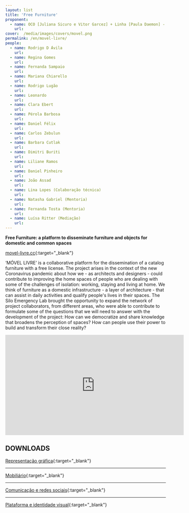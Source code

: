 ```yaml
---
layout: list
title: 'Free Furniture'
proponent:
  - name: OCO [Juliana Sicuro e Vitor Garcez] + Linha [Paula Daemon] - Rio de Janeiro 
    url: 
cover:  /media/images/covers/movel.png
permalink: /en/movel-livre/
people:
  - name: Rodrigo D ́Avila
    url: 
  - name: Regina Gomes 
    url: 
  - name: Fernanda Sampaio
    url: 
  - name: Mariana Chiarello
    url: 
  - name: Rodrigo Lugão
    url: 
  - name: Leonardo
    url: 
  - name: Clara Ebert
    url: 
  - name: Pérola Barbosa
    url: 
  - name: Daniel Félix
    url: 
  - name: Carlos Zebulun
    url: 
  - name: Barbara Cutlak
    url: 
  - name: Dimitri Buriti
    url: 
  - name: Liliane Ramos
    url: 
  - name: Daniel Pinheiro
    url: 
  - name: João Assad
    url: 
  - name: Lina Lopes (Colaboração técnica)
    url: 
  - name: Natasha Gabriel (Mentoria)
    url:    
  - name: Fernanda Tosta (Mentoria)
    url:  
  - name: Luísa Ritter (Mediação)
    url:  
---
```


**Free Furniture: a platform to disseminate furniture and objects for domestic and common spaces**

[movel-livre.cc](https://www.movel-livre.cc/){:target="_blank"}
  
‘MÓVEL LIVRE’ is a collaborative platform for the dissemination of a catalog furniture with a free license. The project arises in the context of the new Coronavirus pandemic about how we - as architects and designers - could contribute to improving the home spaces of people who are dealing with some of the challenges of isolation: working, staying and living at home. We think of furniture as a domestic infrastructure - a layer of architecture - that can assist in daily activities and qualify people's lives in their spaces. The Silo Emergency Lab brought the opportunity to expand the network of project collaborators, from different areas, who were able to contribute to formulate some of the questions that we 
will need to answer with the development of the project: How can we democratize and share knowledge that broadens the perception of spaces? How can people use their power to build and transform their close reality?

<div class="video-wrapper video-wrapper-16x9">
<iframe width="560" height="315" src="https://www.youtube.com/embed/zm3WHE2QP6c" frameborder="0" allow="accelerometer; autoplay; encrypted-media; gyroscope; picture-in-picture" allowfullscreen></iframe>
</div>


## DOWNLOADS


[Representação gráfica](https://drive.google.com/file/d/11V29oNHPcID2ekdRRwvzMDdzXSovSD2p/view){:target="_blank"}
  
  ---
    
[Mobiliário](https://drive.google.com/file/d/142D9SrsAgcQ2VTLEF07BBVLem9OvDoeG/view){:target="_blank"}
  
  ---
    
[Comunicação e redes sociais](https://drive.google.com/file/d/1miAFdD2Gds4xmTO9_uf_uKWSuuFbhg4_/view){:target="_blank"}
  
  ---
    
[Plataforma e identidade visual](https://drive.google.com/file/d/1s-9qlIwof6PaFL4b12O_w6M5BKCKMRQA/view){:target="_blank"} 